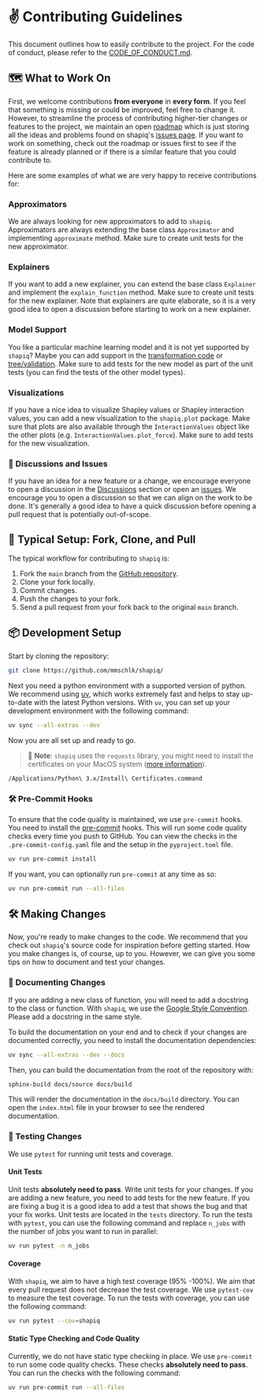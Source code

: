 # ✌️ Contributing Guidelines

This document outlines how to easily contribute to the project.
For the code of conduct, please refer to the [CODE_OF_CONDUCT.md](./CODE_OF_CONDUCT.md).

## 🗺️ What to Work On
First, we welcome contributions **from everyone** in **every form**. If you feel that something is
missing or could be improved, feel free to change it. However, to streamline the process of
contributing higher-tier changes or features to the project, we maintain an open
[roadmap](https://github.com/users/mmschlk/projects/4/views/4) which is just storing all the ideas
and problems found on shapiq's [issues page](https://github.com/mmschlk/shapiq/issues). If you want
to work on something, check out the roadmap or issues first to see if the feature is already
planned or if there is a similar feature that you could contribute to.

Here are some examples of what we are very happy to receive contributions for:

### Approximators
We are always looking for new approximators to add to `shapiq`. Approximators are always extending
the base class `Approximator` and implementing `approximate` method. Make sure to create unit tests
for the new approximator.

### Explainers
If you want to add a new explainer, you can extend the base class `Explainer` and implement the
`explain_function` method. Make sure to create unit tests for the new explainer. Note that
explainers are quite elaborate, so it is a very good idea to open a discussion before starting to
work on a new explainer.

### Model Support
You like a particular machine learning model and it is not yet supported by `shapiq`? Maybe you can
add support in the [transformation code](https://github.com/mmschlk/shapiq/blob/56e1ea4a41d185b8364ca8e6370a01646dd792c6/shapiq/explainer/utils.py#L1) or [tree/validation](https://github.com/mmschlk/shapiq/blob/56e1ea4a41d185b8364ca8e6370a01646dd792c6/shapiq/explainer/tree/validation.py).
Make sure to add tests for the new model as part of the unit tests (you can find the tests of the
other model types).

### Visualizations
If you have a nice idea to visualize Shapley values or Shapley interaction values, you can add a new
visualization to the `shapiq.plot` package. Make sure that plots are also available through the
`InteractionValues` object like the other plots (e.g. `InteractionValues.plot_force`). Make sure to
add tests for the new visualization.

### 🙏 Discussions and Issues
If you have an idea for a new feature or a change, we encourage everyone to open a discussion in the
[Discussions](https://github.com/mmschlk/shapiq/discussions/new/choose) section or open an [issues](https://github.com/mmschlk/shapiq/issues).
We encourage you to open a discussion so that we can align on the work to be done. It's generally a
good idea to have a quick discussion before opening a pull request that is potentially out-of-scope.


## 📝 Typical Setup: Fork, Clone, and Pull

The typical workflow for contributing to `shapiq` is:

1. Fork the `main` branch from the [GitHub repository](https://github.com/mmschlk/shapiq/).
2. Clone your fork locally.
3. Commit changes.
4. Push the changes to your fork.
5. Send a pull request from your fork back to the original `main` branch.

## 📦 Development Setup

Start by cloning the repository:

```sh
git clone https://github.com/mmschlk/shapiq/
```

Next you need a python environment with a supported version of python. We recommend using
[uv](https://docs.astral.sh/uv/getting-started/installation), which works extremely fast and helps
to stay up-to-date with the latest Python versions. With `uv`, you can set up your development
environment with the following command:

```sh
uv sync --all-extras --dev
```

Now you are all set up and ready to go.


> 📝 **Note**: `shapiq` uses the `requests` library, you might need to install the
> certificates on your MacOS system ([more information](https://stackoverflow.com/a/53310545)).
```sh
/Applications/Python\ 3.x/Install\ Certificates.command
```

### 🛠️ Pre-Commit Hooks
To ensure that the code quality is maintained, we use `pre-commit` hooks. You need to install the
[pre-commit](https://pre-commit.com/)  hooks. This will run some code quality checks every time
you push to GitHub. You can view the checks in the `.pre-commit-config.yaml` file and the setup in
the `pyproject.toml` file.

```sh
uv run pre-commit install
```

If you want, you can optionally run `pre-commit` at any time as so:

```sh
uv run pre-commit run --all-files
```

## 🛠️ Making Changes

Now, you're ready to make changes to the code. We recommend that you check out `shapiq`'s source
code for inspiration before getting started. How you make changes is, of course, up to you. However,
we can give you some tips on how to document and test your changes.

### 📖 Documenting Changes
If you are adding a new class of function, you will need to add a docstring to the class or
function. With `shapiq`, we use the [Google Style Convention](https://sphinxcontrib-napoleon.readthedocs.io/en/latest/example_google.html).
Please add a docstring in the same style.

To build the documentation on your end and to check if your changes are documented correctly, you
need to install the documentation dependencies:

```sh
uv sync --all-extras --dev --docs
```

Then, you can build the documentation from the root of the repository with:

```sh
sphinx-build docs/source docs/build
```

This will render the documentation in the `docs/build` directory. You can open the `index.html` file
in your browser to see the rendered documentation.

### 🎯 Testing Changes

We use `pytest` for running unit tests and coverage.

#### Unit Tests

Unit tests **absolutely need to pass**. Write unit tests for your changes. If you are adding a new
feature, you need to add tests for the new feature. If you are fixing a bug it is a good idea to add
a test that shows the bug and that your fix works.
Unit tests are located in the `tests` directory. To run the tests with `pytest`, you can use the
following command and replace `n_jobs` with the number of jobs you want to run in parallel:

```sh
uv run pytest -n n_jobs
```

#### Coverage

With `shapiq`, we aim to have a high test coverage (95% -100%). We aim that every pull request does
not decrease the test coverage.
We use `pytest-cov` to measure the test coverage. To run the tests with coverage, you can use the
following command:

```sh
uv run pytest --cov=shapiq
```

#### Static Type Checking and Code Quality

Currently, we do not have static type checking in place. We use `pre-commit` to run some code quality
checks. These checks **absolutely need to pass**. You can run the checks with the following command:

```sh
uv run pre-commit run --all-files
```
